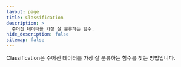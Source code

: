 ```yaml
---
layout: page
title: Classification
description: >
  주어진 데이터를 가장 잘 분류하는 함수.
hide_description: false
sitemap: false
---
```


Classification은 주어진 데이터를 가장 잘 분류하는 함수를 찾는 방법입니다.